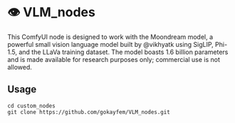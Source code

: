 # 👁️ VLM_nodes

This ComfyUI node is designed to work with the Moondream model, a powerful small vision language model built by @vikhyatk using SigLIP, Phi-1.5, and the LLaVa training dataset. 
The model boasts 1.6 billion parameters and is made available for research purposes only; commercial use is not allowed.

## Usage

```
cd custom_nodes
git clone https://github.com/gokayfem/VLM_nodes.git
```
